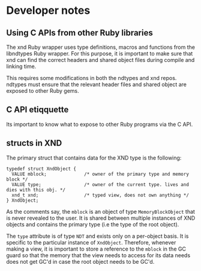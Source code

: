 # Developer notes

## Using C APIs from other Ruby libraries

The xnd Ruby wrapper uses type definitions, macros and functions from the
libndtypes Ruby wrapper. For this purpose, it is important to make sure that
xnd can find the correct headers and shared object files during compile and
linking time.

This requires some modifications in both the ndtypes and xnd repos. ndtypes
must ensure that the relevant header files and shared object are exposed to
other Ruby gems.

## C API etiqquette

Its important to know what to expose to other Ruby programs via the C API.

## structs in XND

The primary struct that contains data for the XND type is the following:
```
typedef struct XndObject {
  VALUE mblock;              /* owner of the primary type and memory block */
  VALUE type;                /* owner of the current type. lives and dies with this obj. */
  xnd_t xnd;                 /* typed view, does not own anything */
} XndObject;
```
As the comments say, the `mblock` is an object of type `MemoryBlockObject` that
is never revealed to the user. It is shared between multiple instances of XND objects
and contains the primary type (i.e the type of the root object).

The `type` attribute is of type `NDT` and exists only on a per-object basis. It is specific
to the particular instance of `XndObject`. Therefore, whenever making a view, it is important
to store a reference to the `mblock` in the GC guard so that the memory that the view needs
to access for its data needs does not get GC'd in case the root object needs to be GC'd.
